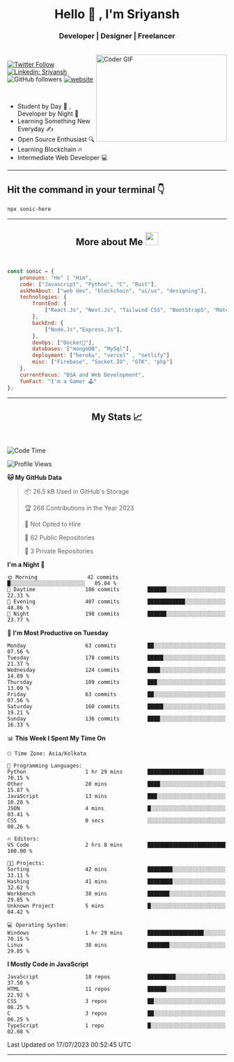 
<h1 align="center">Hello  👋 , I'm Sriyansh</h1>
<h3 align="center">Developer | Designer | Freelancer </h3>
<br>
<img alt="Coder GIF" align="right" height=200 width=300 src="https://miro.medium.com/max/1360/0*7Q3yvSIv_t0ioJ-Z.gif" />

[![Twitter Follow](https://img.shields.io/twitter/follow/ShivamSriyansh?label=Follow)](https://twitter.com/intent/follow?screen_name=ShivamSriyansh)
[![Linkedin: Sriyansh](https://img.shields.io/badge/-Sriyansh-blue?style=flat-square&logo=Linkedin&logoColor=white&link=https://www.linkedin.com/in/sriyansh-shivam/)](https://www.linkedin.com/in/sriyansh-shivam/)
![GitHub followers](https://img.shields.io/github/followers/SoNiC-HeRE?label=Follow&style=social)
[![website](https://img.shields.io/badge/Website-46a2f1.svg?&style=flat-square&logo=Google-Chrome&logoColor=white&link=https://ss-portfolio.vercel.app/)](https://ss-portfolio.vercel.app/)

<br/>

- Student by Day 🌅 , Developer by Night 🌃
- Learning Something New Everyday ✍️
- Open Source Enthusiast 🔍
- Learning Blockchain 🔥
- Intermediate Web Developer 💻



<hr/>

## Hit the command in your terminal 👇
```bash
npx sonic-here
```

<hr/>
<h2 align="center">More about Me <img src="https://emojis.slackmojis.com/emojis/images/1531849430/4246/blob-sunglasses.gif?1531849430" width="30"/> </h3>
<br>

```javascript
const sonic = {
    pronouns: "He" | "Him",
    code: ["Javascript", "Python", "C", "Rust"],
    askMeAbout: ["web dev", "blockchain", "ui/ux", "designing"],
    technologies: {
        frontEnd: {
            ["React.Js", "Next.Js", "Tailwind CSS", "BootStrap5", "MaterialUI"]
        },
        backEnd: {
            ["Node.Js","Express.Js"],
        },
        devOps: ["Docker🐳"],
        databases: ["mongoDB", "MySql"],
        deployment: ["heroku", "vercel" , "netlify"]
        misc: ["Firebase", "Socket.IO", "GTK", "php"]
    },
    currentFocus: "DSA and Web Development",
    funFact: "I'm a Gamer 🕹️"
};
```
<hr/>

<h2 align="center"> My Stats 📈 </h2>
<br />

<!--START_SECTION:waka-->
![Code Time](http://img.shields.io/badge/Code%20Time-25%20hrs%2028%20mins-blue)

![Profile Views](http://img.shields.io/badge/Profile%20Views-0-blue)

**🐱 My GitHub Data** 

> 📦 26.5 kB Used in GitHub's Storage 
 > 
> 🏆 268 Contributions in the Year 2023
 > 
> 🚫 Not Opted to Hire
 > 
> 📜 62 Public Repositories 
 > 
> 🔑 3 Private Repositories 
 > 
**I'm a Night 🦉** 

```text
🌞 Morning                42 commits          █░░░░░░░░░░░░░░░░░░░░░░░░   05.04 % 
🌆 Daytime                186 commits         ██████░░░░░░░░░░░░░░░░░░░   22.33 % 
🌃 Evening                407 commits         ████████████░░░░░░░░░░░░░   48.86 % 
🌙 Night                  198 commits         ██████░░░░░░░░░░░░░░░░░░░   23.77 % 
```
📅 **I'm Most Productive on Tuesday** 

```text
Monday                   63 commits          ██░░░░░░░░░░░░░░░░░░░░░░░   07.56 % 
Tuesday                  178 commits         █████░░░░░░░░░░░░░░░░░░░░   21.37 % 
Wednesday                124 commits         ████░░░░░░░░░░░░░░░░░░░░░   14.89 % 
Thursday                 109 commits         ███░░░░░░░░░░░░░░░░░░░░░░   13.09 % 
Friday                   63 commits          ██░░░░░░░░░░░░░░░░░░░░░░░   07.56 % 
Saturday                 160 commits         █████░░░░░░░░░░░░░░░░░░░░   19.21 % 
Sunday                   136 commits         ████░░░░░░░░░░░░░░░░░░░░░   16.33 % 
```


📊 **This Week I Spent My Time On** 

```text
🕑︎ Time Zone: Asia/Kolkata

💬 Programming Languages: 
Python                   1 hr 29 mins        ██████████████████░░░░░░░   70.15 % 
Other                    20 mins             ████░░░░░░░░░░░░░░░░░░░░░   15.87 % 
JavaScript               13 mins             ███░░░░░░░░░░░░░░░░░░░░░░   10.28 % 
JSON                     4 mins              █░░░░░░░░░░░░░░░░░░░░░░░░   03.41 % 
CSS                      0 secs              ░░░░░░░░░░░░░░░░░░░░░░░░░   00.26 % 

🔥 Editors: 
VS Code                  2 hrs 8 mins        █████████████████████████   100.00 % 

🐱‍💻 Projects: 
Sorting                  42 mins             ████████░░░░░░░░░░░░░░░░░   33.11 % 
Hashing                  41 mins             ████████░░░░░░░░░░░░░░░░░   32.62 % 
Workbench                38 mins             ███████░░░░░░░░░░░░░░░░░░   29.85 % 
Unknown Project          5 mins              █░░░░░░░░░░░░░░░░░░░░░░░░   04.42 % 

💻 Operating System: 
Windows                  1 hr 29 mins        ██████████████████░░░░░░░   70.15 % 
Linux                    38 mins             ███████░░░░░░░░░░░░░░░░░░   29.85 % 
```

**I Mostly Code in JavaScript** 

```text
JavaScript               18 repos            █████████░░░░░░░░░░░░░░░░   37.50 % 
HTML                     11 repos            ██████░░░░░░░░░░░░░░░░░░░   22.92 % 
CSS                      3 repos             ██░░░░░░░░░░░░░░░░░░░░░░░   06.25 % 
C                        3 repos             ██░░░░░░░░░░░░░░░░░░░░░░░   06.25 % 
TypeScript               1 repo              █░░░░░░░░░░░░░░░░░░░░░░░░   02.08 % 
```




 Last Updated on 17/07/2023 00:52:45 UTC
<!--END_SECTION:waka-->
<hr />
